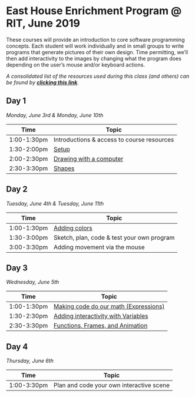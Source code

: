 # East House Enrichment Program @ RIT, June 2019
These courses will provide an introduction to core software programming concepts. Each student will work individually and in small groups to write programs that generate pictures of their own design. Time permitting, we’ll then add interactivity to the images by changing what the program does depending on the user’s mouse and/or keyboard actions.

*A consolidated list of the resources used during this class (and others) can be found by **[clicking this link](topics/References.md)**.*

## Day 1
*Monday, June 3rd & Monday, June 10th*

| Time       | Topic |
|------------|-------------------|
|1:00-1:30pm| Introductions & access to course resources |
|1:30-2:00pm| [Setup](topics/Setup.md) |
|2:00-2:30pm| [Drawing with a computer](topics/Drawing.md) | 
|2:30-3:30pm| [Shapes](topics/Shapes.md)|

## Day 2 
*Tuesday, June 4th & Tuesday, June 11th*

| Time       | Topic | 
|------------|-------------------|
|1:00-1:30pm| [Adding colors](topics/Colors.md) | 
|1:30-3:00pm| Sketch, plan, code & test your own program |
|3:00-3:30pm| Adding movement via the mouse |

## Day 3 
*Wednesday, June 5th*

| Time       | Topic | 
|------------|-------------------|
|1:00-1:30pm| [Making code do our math (Expressions)](topics/Expressions.md)|
|1:30-2:30pm| [Adding interactivity with Variables](topics/Variables.md)|
|2:30-3:30pm| [Functions, Frames, and Animation](topics/Animation.md)|

## Day 4 
*Thursday, June 6th*

| Time       | Topic | 
|------------|-------------------|
|1:00-3:30pm| Plan and code your own interactive scene |

